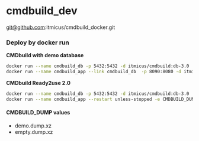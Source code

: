 # cmdbuild_dev
git@github.com:itmicus/cmdbuild_docker.git
### Deploy by docker run
**CMDbuild with demo database**  
```bash
docker run --name cmdbuild_db -p 5432:5432 -d itmicus/cmdbuild:db-3.0
docker run --name cmdbuild_app --link cmdbuild_db  -p 8090:8080 -d itmicus/cmdbuild:app-3.3
```

**CMDbuild Ready2use 2.0**  
```bash  
docker run --name cmdbuild_db -p 5432:5432 -d itmicus/cmdbuild:db-3.0
docker run --name cmdbuild_app --restart unless-stopped -e CMDBUILD_DUMP="ready2use_demo.dump.xz" --link cmdbuild_db  -p 8090:8080 -d itmicus/cmdbuild:r2u-2.0-3.3
```  

#### CMDBUILD_DUMP values
* demo.dump.xz
* empty.dump.xz
